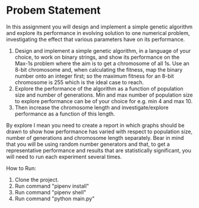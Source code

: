 # Probem Statement
In this assignment you will design and implement a simple genetic algorithm and explore its
performance in evolving solution to one numerical problem, investigating the effect that various
parameters have on its performance.
1. Design and implement a simple genetic algorithm, in a language of your choice, to work on
binary strings, and show its performance on the Max-1s problem where the aim is to get a
chromosome of all 1s. Use an 8-bit chromosome and, when calculating the fitness, map the
binary number onto an integer first; so the maximum fitness for an 8-bit chromosome is 255
which is the ideal case to reach.
2. Explore the performance of the algorithm as a function of population size and number of
generations. Min and max number of population size to explore performance can be of your
choice for e.g. min 4 and max 10.
3. Then increase the chromosome length and investigate/explore performance as a function of this
length.

By explore I mean you need to create a report in which graphs should be drawn to show how
performance has varied with respect to population size, number of generations and chromosome length
separately.
Bear in mind that you will be using random number generators and that, to get a representative
performance and results that are statistically significant, you will need to run each experiment several
times.

How to Run:
  1) Clone the project.
  2) Run command "pipenv install"
  3) Run command "pipenv shell"
  4) Run command "python main.py"
